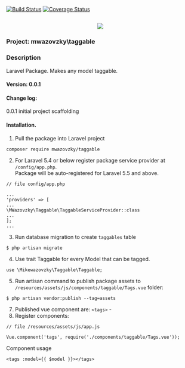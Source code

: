 [![Build Status](https://travis-ci.org/mwazovzky/taggable.svg?branch=master)](https://travis-ci.org/mwazovzky/taggable)
[![Coverage Status](https://coveralls.io/repos/github/mwazovzky/taggable/badge.svg?branch=master)](https://coveralls.io/github/mwazovzky/taggable?branch=master)

<h2 align="center">
	<img src="https://laravel.com/assets/img/components/logo-laravel.svg">
</h2>

### Project: mwazovzky\taggable

### Description
Laravel Package. Makes any model taggable.

#### Version: 0.0.1
#### Change log:
0.0.1 initial project scaffolding<br>

#### Installation.

1. Pull the package into Laravel project
```
composer require mwazovzky/taggable
```

2. For Laravel 5.4 or below register package service provider at `/config/app.php`.<br>
Package will be auto-registered for Laravel 5.5 and above.
```
// file config/app.php

...
'providers' => [
...
\MWazovzky\Taggable\TaggableServiceProvider::class
...
];
...
```

3. Run database migration to create `taggables` table
```
$ php artisan migrate
```

4. Use trait Taggable for every Model that can be tagged.<br>
```
use \Mikewazovzky\Taggable\Taggable;
```

5. Run artisan command to publish package assets to
 `/resources/assets/js/components/taggable/Tags.vue` folder:
```
$ php artisan vendor:publish --tag=assets
```
7. Published vue component are:
`<tags>` -
8. Register components:
```
// file /resources/assets/js/app.js

Vue.component('tags', require('./components/taggable/Tags.vue'));
```
Component usage
```
<tags :model={{ $model }}></tags>
```
